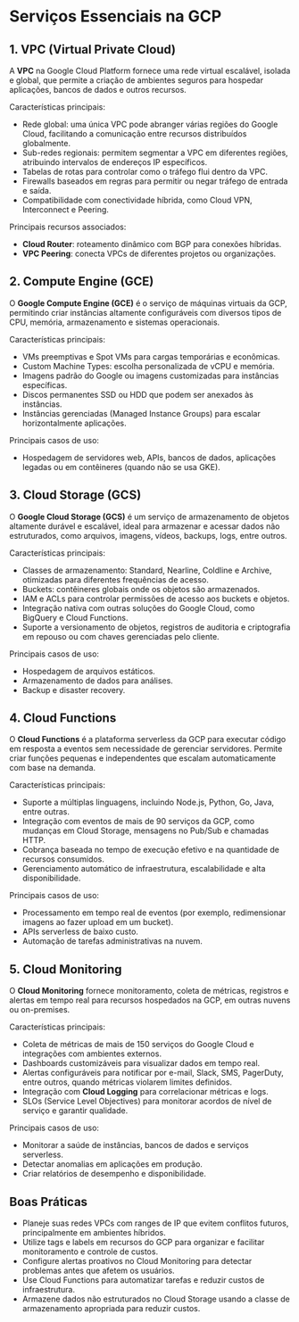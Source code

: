 # Serviços Essenciais na GCP

## 1. VPC (Virtual Private Cloud)

A **VPC** na Google Cloud Platform fornece uma rede virtual escalável, isolada e global, que permite a criação de ambientes seguros para hospedar aplicações, bancos de dados e outros recursos.

Características principais:
- Rede global: uma única VPC pode abranger várias regiões do Google Cloud, facilitando a comunicação entre recursos distribuídos globalmente.
- Sub-redes regionais: permitem segmentar a VPC em diferentes regiões, atribuindo intervalos de endereços IP específicos.
- Tabelas de rotas para controlar como o tráfego flui dentro da VPC.
- Firewalls baseados em regras para permitir ou negar tráfego de entrada e saída.
- Compatibilidade com conectividade híbrida, como Cloud VPN, Interconnect e Peering.

Principais recursos associados:
- **Cloud Router**: roteamento dinâmico com BGP para conexões híbridas.
- **VPC Peering**: conecta VPCs de diferentes projetos ou organizações.

## 2. Compute Engine (GCE)

O **Google Compute Engine (GCE)** é o serviço de máquinas virtuais da GCP, permitindo criar instâncias altamente configuráveis com diversos tipos de CPU, memória, armazenamento e sistemas operacionais.

Características principais:
- VMs preemptivas e Spot VMs para cargas temporárias e econômicas.
- Custom Machine Types: escolha personalizada de vCPU e memória.
- Imagens padrão do Google ou imagens customizadas para instâncias específicas.
- Discos permanentes SSD ou HDD que podem ser anexados às instâncias.
- Instâncias gerenciadas (Managed Instance Groups) para escalar horizontalmente aplicações.

Principais casos de uso:
- Hospedagem de servidores web, APIs, bancos de dados, aplicações legadas ou em contêineres (quando não se usa GKE).

## 3. Cloud Storage (GCS)

O **Google Cloud Storage (GCS)** é um serviço de armazenamento de objetos altamente durável e escalável, ideal para armazenar e acessar dados não estruturados, como arquivos, imagens, vídeos, backups, logs, entre outros.

Características principais:
- Classes de armazenamento: Standard, Nearline, Coldline e Archive, otimizadas para diferentes frequências de acesso.
- Buckets: contêineres globais onde os objetos são armazenados.
- IAM e ACLs para controlar permissões de acesso aos buckets e objetos.
- Integração nativa com outras soluções do Google Cloud, como BigQuery e Cloud Functions.
- Suporte a versionamento de objetos, registros de auditoria e criptografia em repouso ou com chaves gerenciadas pelo cliente.

Principais casos de uso:
- Hospedagem de arquivos estáticos.
- Armazenamento de dados para análises.
- Backup e disaster recovery.

## 4. Cloud Functions

O **Cloud Functions** é a plataforma serverless da GCP para executar código em resposta a eventos sem necessidade de gerenciar servidores. Permite criar funções pequenas e independentes que escalam automaticamente com base na demanda.

Características principais:
- Suporte a múltiplas linguagens, incluindo Node.js, Python, Go, Java, entre outras.
- Integração com eventos de mais de 90 serviços da GCP, como mudanças em Cloud Storage, mensagens no Pub/Sub e chamadas HTTP.
- Cobrança baseada no tempo de execução efetivo e na quantidade de recursos consumidos.
- Gerenciamento automático de infraestrutura, escalabilidade e alta disponibilidade.

Principais casos de uso:
- Processamento em tempo real de eventos (por exemplo, redimensionar imagens ao fazer upload em um bucket).
- APIs serverless de baixo custo.
- Automação de tarefas administrativas na nuvem.

## 5. Cloud Monitoring

O **Cloud Monitoring** fornece monitoramento, coleta de métricas, registros e alertas em tempo real para recursos hospedados na GCP, em outras nuvens ou on-premises.

Características principais:
- Coleta de métricas de mais de 150 serviços do Google Cloud e integrações com ambientes externos.
- Dashboards customizáveis para visualizar dados em tempo real.
- Alertas configuráveis para notificar por e-mail, Slack, SMS, PagerDuty, entre outros, quando métricas violarem limites definidos.
- Integração com **Cloud Logging** para correlacionar métricas e logs.
- SLOs (Service Level Objectives) para monitorar acordos de nível de serviço e garantir qualidade.

Principais casos de uso:
- Monitorar a saúde de instâncias, bancos de dados e serviços serverless.
- Detectar anomalias em aplicações em produção.
- Criar relatórios de desempenho e disponibilidade.


## Boas Práticas

- Planeje suas redes VPCs com ranges de IP que evitem conflitos futuros, principalmente em ambientes híbridos.
- Utilize tags e labels em recursos do GCP para organizar e facilitar monitoramento e controle de custos.
- Configure alertas proativos no Cloud Monitoring para detectar problemas antes que afetem os usuários.
- Use Cloud Functions para automatizar tarefas e reduzir custos de infraestrutura.
- Armazene dados não estruturados no Cloud Storage usando a classe de armazenamento apropriada para reduzir custos.


